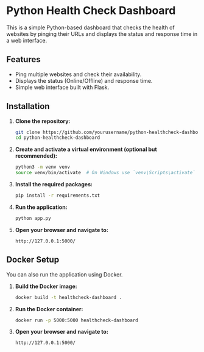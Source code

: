 # Python Health Check Dashboard

This is a simple Python-based dashboard that checks the health of websites by pinging their URLs and displays the status and response time in a web interface.

## Features

- Ping multiple websites and check their availability.
- Displays the status (Online/Offline) and response time.
- Simple web interface built with Flask.

## Installation

1. **Clone the repository:**

    ```bash
    git clone https://github.com/yourusername/python-healthcheck-dashboard.git
    cd python-healthcheck-dashboard
    ```

2. **Create and activate a virtual environment (optional but recommended):**

    ```bash
    python3 -m venv venv
    source venv/bin/activate  # On Windows use `venv\Scripts\activate`
    ```

3. **Install the required packages:**

    ```bash
    pip install -r requirements.txt
    ```

4. **Run the application:**

    ```bash
    python app.py
    ```

5. **Open your browser and navigate to:**

    ```
    http://127.0.0.1:5000/
    ```

## Docker Setup

You can also run the application using Docker.

1. **Build the Docker image:**

    ```bash
    docker build -t healthcheck-dashboard .
    ```

2. **Run the Docker container:**

    ```bash
    docker run -p 5000:5000 healthcheck-dashboard
    ```

3. **Open your browser and navigate to:**

    ```
    http://127.0.0.1:5000/
    ```

